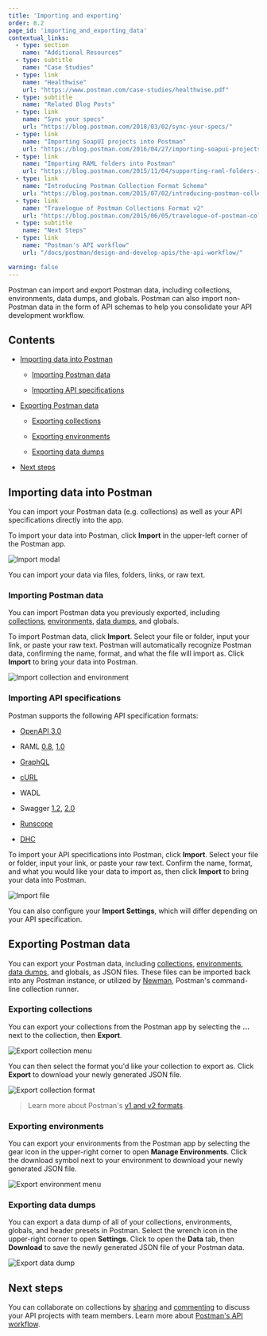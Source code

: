 ```yaml
---
title: 'Importing and exporting'
order: 8.2
page_id: 'importing_and_exporting_data'
contextual_links:
  - type: section
    name: "Additional Resources"
  - type: subtitle
    name: "Case Studies"
  - type: link
    name: "Healthwise"
    url: "https://www.postman.com/case-studies/healthwise.pdf"
  - type: subtitle
    name: "Related Blog Posts"
  - type: link
    name: "Sync your specs"
    url: "https://blog.postman.com/2018/03/02/sync-your-specs/"
  - type: link
    name: "Importing SoapUI projects into Postman"
    url: "https://blog.postman.com/2016/04/27/importing-soapui-projects-into-postman/"
  - type: link
    name: "Importing RAML folders into Postman"
    url: "https://blog.postman.com/2015/11/04/supporting-raml-folders-in-postman/"
  - type: link
    name: "Introducing Postman Collection Format Schema"
    url: "https://blog.postman.com/2015/07/02/introducing-postman-collection-format-schema/"
  - type: link
    name: "Travelogue of Postman Collections Format v2"
    url: "https://blog.postman.com/2015/06/05/travelogue-of-postman-collection-format-v2/"
  - type: subtitle
    name: "Next Steps"
  - type: link
    name: "Postman's API workflow"
    url: "/docs/postman/design-and-develop-apis/the-api-workflow/"

warning: false
---
```


Postman can import and export Postman data, including collections, environments, data dumps, and globals. Postman can also import non-Postman data in the form of API schemas to help you consolidate your API development workflow.

## Contents

* [Importing data into Postman](#importing-data-into-postman)

    * [Importing Postman data](#importing-postman-data)

    * [Importing API specifications](#importing-api-specifications)

* [Exporting Postman data](#exporting-postman-data)

    * [Exporting collections](#exporting-collections)

    * [Exporting environments](#exporting-environments)

    * [Exporting data dumps](#exporting-data-dumps)

* [Next steps](#next-steps)

## Importing data into Postman

You can import your Postman data (e.g. collections) as well as your API specifications directly into the app.

To import your data into Postman, click **Import** in the upper-left corner of the Postman app.

![Import modal](https://assets.postman.com/postman-docs/import-modal-2.jpg)

You can import your data via files, folders, links, or raw text.

### Importing Postman data

You can import Postman data you previously exported, including [collections](#collections), [environments](#environments), [data dumps](#data-dumps), and globals.  

To import Postman data, click **Import**. Select your file or folder, input your link, or paste your raw text. Postman will automatically recognize Postman data, confirming the name, format, and what the file will import as. Click **Import** to bring your data into Postman.

![Import collection and environment](https://assets.postman.com/postman-docs/import-coll-env-2.jpg)

### Importing API specifications

Postman supports the following API specification formats:

* [OpenAPI 3.0](https://github.com/postmanlabs/openapi-to-postman)

* RAML [0.8](https://github.com/postmanlabs/raml-to-postman), [1.0](https://github.com/postmanlabs/raml1-to-postman)

* [GraphQL](https://github.com/postmanlabs/graphql-to-postman)

* [cURL](https://github.com/postmanlabs/curl-to-postman)

* WADL

* Swagger [1.2](https://github.com/postmanlabs/swagger1-to-postman), [2.0](https://github.com/postmanlabs/swagger2-postman2-lambda)

* [Runscope](https://github.com/postmanlabs/runscope-to-postman)

* [DHC](https://github.com/postmanlabs/dhc-to-postman)

To import your API specifications into Postman, click **Import**. Select your file or folder, input your link, or paste your raw text. Confirm the name, format, and what you would like your data to import as, then click **Import** to bring your data into Postman.

![Import file](https://assets.postman.com/postman-docs/import-file-2.jpg)

You can also configure your **Import Settings**, which will differ depending on your API specification.

## Exporting Postman data

You can export your Postman data, including [collections](#collections), [environments](#environments), [data dumps](#data-dumps), and globals, as JSON files. These files can be imported back into any Postman instance, or utilized by [Newman](/docs/postman/collection-runs/command-line-integration-with-newman/), Postman's command-line collection runner.

### Exporting collections

You can export your collections from the Postman app by selecting the **...** next to the collection, then **Export**.

![Export collection menu](https://assets.postman.com/postman-docs/export-collection-menu2.jpg)

You can then select the format you'd like your collection to export as. Click **Export** to download your newly generated JSON file.

![Export collection format](https://assets.postman.com/postman-docs/export-collection-format-2.jpg)

> Learn more about Postman's [v1 and v2 formats](https://blog.postman.com/2015/06/05/travelogue-of-postman-collection-format-v2/).

### Exporting environments

You can export your environments from the Postman app by selecting the gear icon in the upper-right corner to open **Manage Environments**. Click the download symbol next to your environment to download your newly generated JSON file.

![Export environment menu](https://assets.postman.com/postman-docs/export-environment-menu-3.jpg)

### Exporting data dumps

You can export a data dump of all of your collections, environments, globals, and header presets in Postman. Select the wrench icon in the upper-right corner to open **Settings**. Click to open the **Data** tab, then **Download** to save the newly generated JSON file of your Postman data.

![Export data dump](https://assets.postman.com/postman-docs/data-dump-menu-2.jpg)

## Next steps

You can collaborate on collections by [sharing](/docs/collaborating-in-postman/sharing-collections/) and [commenting](/docs/collaborating-in-postman/commenting-on-collections/) to discuss your API projects with team members. Learn more about [Postman's API workflow](/docs/postman/design-and-develop-apis/the-api-workflow/).

